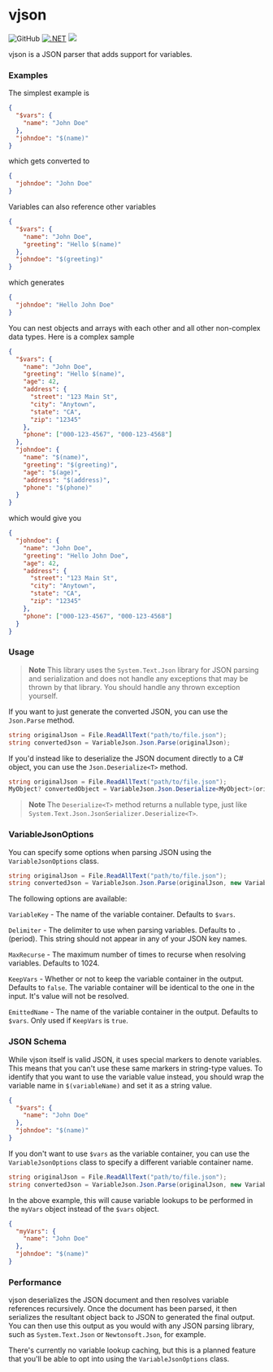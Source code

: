 # vjson

![GitHub](https://img.shields.io/github/license/noahdavis319/vjson) [![.NET](https://github.com/noahdavis319/vjson/actions/workflows/dotnet.yml/badge.svg?branch=main)](https://github.com/noahdavis319/vjson/actions/workflows/dotnet.yml) ![](https://img.shields.io/badge/-.NET%206.0-blueviolet)

vjson is a JSON parser that adds support for variables.

### Examples

The simplest example is

```json
{
  "$vars": {
    "name": "John Doe"
  },
  "johndoe": "$(name)"
}
```

which gets converted to

```json
{
  "johndoe": "John Doe"
}
```

Variables can also reference other variables

```json
{
  "$vars": {
    "name": "John Doe",
    "greeting": "Hello $(name)"
  },
  "johndoe": "$(greeting)"
}
```

which generates

```json
{
  "johndoe": "Hello John Doe"
}
```

You can nest objects and arrays with each other and all other non-complex data types. Here is a complex sample

```json
{
  "$vars": {
    "name": "John Doe",
    "greeting": "Hello $(name)",
    "age": 42,
    "address": {
      "street": "123 Main St",
      "city": "Anytown",
      "state": "CA",
      "zip": "12345"
    },
    "phone": ["000-123-4567", "000-123-4568"]
  },
  "johndoe": {
    "name": "$(name)",
    "greeting": "$(greeting)",
    "age": "$(age)",
    "address": "$(address)",
    "phone": "$(phone)"
  }
}
```

which would give you

```json
{
  "johndoe": {
    "name": "John Doe",
    "greeting": "Hello John Doe",
    "age": 42,
    "address": {
      "street": "123 Main St",
      "city": "Anytown",
      "state": "CA",
      "zip": "12345"
    },
    "phone": ["000-123-4567", "000-123-4568"]
  }
}
```

### Usage

> **Note**
> This library uses the `System.Text.Json` library for JSON parsing and serialization and does not handle any exceptions that may be thrown by that library. You should handle any thrown exception yourself.

If you want to just generate the converted JSON, you can use the `Json.Parse` method.

```csharp
string originalJson = File.ReadAllText("path/to/file.json");
string convertedJson = VariableJson.Json.Parse(originalJson);
```

If you'd instead like to deserialize the JSON document directly to a C# object, you can use the `Json.Deserialize<T>` method.

```csharp
string originalJson = File.ReadAllText("path/to/file.json");
MyObject? convertedObject = VariableJson.Json.Deserialize<MyObject>(originalJson);
```

> **Note**
> The `Deserialize<T>` method returns a nullable type, just like `System.Text.Json.JsonSerializer.Deserialize<T>`.

### VariableJsonOptions

You can specify some options when parsing JSON using the `VariableJsonOptions` class.

```csharp
string originalJson = File.ReadAllText("path/to/file.json");
string convertedJson = VariableJson.Json.Parse(originalJson, new VariableJsonOptions { VariableKey = "myVars" });
```

The following options are available:

`VariableKey` - The name of the variable container. Defaults to `$vars`.

`Delimiter` - The delimiter to use when parsing variables. Defaults to `.` (period). This string should not appear in any of your JSON key names.

`MaxRecurse` - The maximum number of times to recurse when resolving variables. Defaults to 1024.

`KeepVars` - Whether or not to keep the variable container in the output. Defaults to `false`. The variable container will be identical to the one in the input. It's value will not be resolved.

`EmittedName` - The name of the variable container in the output. Defaults to `$vars`. Only used if `KeepVars` is `true`.

### JSON Schema

While vjson itself is valid JSON, it uses special markers to denote variables. This means that you can't use these same markers in string-type values. To identify that you want to use the variable value instead, you should wrap the variable name in `$(variableName)` and set it as a string value.

```json
{
  "$vars": {
    "name": "John Doe"
  },
  "johndoe": "$(name)"
}
```

If you don't want to use `$vars` as the variable container, you can use the `VariableJsonOptions` class to specify a different variable container name.

```csharp
string originalJson = File.ReadAllText("path/to/file.json");
string convertedJson = VariableJson.Json.Parse(originalJson, new VariableJsonOptions { VariableKey = "myVars" });
```

In the above example, this will cause variable lookups to be performed in the `myVars` object instead of the `$vars` object.

```json
{
  "myVars": {
    "name": "John Doe"
  },
  "johndoe": "$(name)"
}
```

### Performance

vjson deserializes the JSON document and then resolves variable references recursively. Once the document has been parsed, it then serializes the resultant object back to JSON to generated the final output. You can then use this output as you would with any JSON parsing library, such as `System.Text.Json` or `Newtonsoft.Json`, for example.

There's currently no variable lookup caching, but this is a planned feature that you'll be able to opt into using the `VariableJsonOptions` class.
